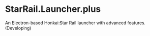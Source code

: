 # StarRail.Launcher.plus
An Electron-based Honkai:Star Rail launcher with advanced features.(Developing)
